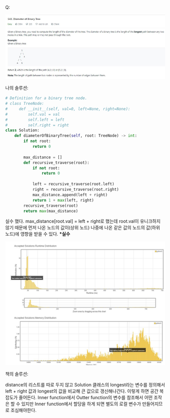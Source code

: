 Q:

![](./Figure/543(1).JPG)



나의 솔루션:

```python 
# Definition for a binary tree node.
# class TreeNode:
#     def __init__(self, val=0, left=None, right=None):
#         self.val = val
#         self.left = left
#         self.right = right
class Solution:
    def diameterOfBinaryTree(self, root: TreeNode) -> int:
        if not root:
            return 0
        
        max_distance = []
        def recursive_traverse(root):
            if not root:
                return 0
            
            left = recursive_traverse(root.left)
            right = recursive_traverse(root.right)
            max_distance.append(left + right)
            return 1 + max(left, right)
        recursive_traverse(root)
        return max(max_distance)
```

실수 했다. max_distance[root.val] = left + right로 했는데 root.val이 유니크하지 않기 때문에 먼저 나온 노드의 값이(상위 노드) 나중에 나온 같은 값의 노드의 값(하위 노드)에 영향을 받을 수 있다. <b>*실수</b>



![](./Figure/543(2).JPG)



책의 솔루션:

distance의 리스트를 따로 두지 않고 Solution 클래스의 longest라는 변수를 정의해서 left + right 값과 longest의 값을 비교해 큰 값으로 갱신해나간다. 이렇게 하면 공간 복잡도가 줄어든다. Inner function에서 Outter function의 변수를 참조해서 어떤 조작은 할 수 있지만 Inner function에서 할당을 하게 되면 별도의 로컬 변수가 만들어지므로 조심해야한다. 


